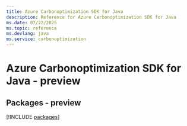 ```yaml
---
title: Azure Carbonoptimization SDK for Java
description: Reference for Azure Carbonoptimization SDK for Java
ms.date: 07/22/2025
ms.topic: reference
ms.devlang: java
ms.service: carbonoptimization
---
```

# Azure Carbonoptimization SDK for Java - preview
## Packages - preview
[!INCLUDE [packages](carbonoptimization-index.md)]